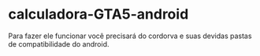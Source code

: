 # calculadora-GTA5-android
Para fazer ele funcionar você precisará do cordorva e suas devidas pastas de compatibilidade do android.
